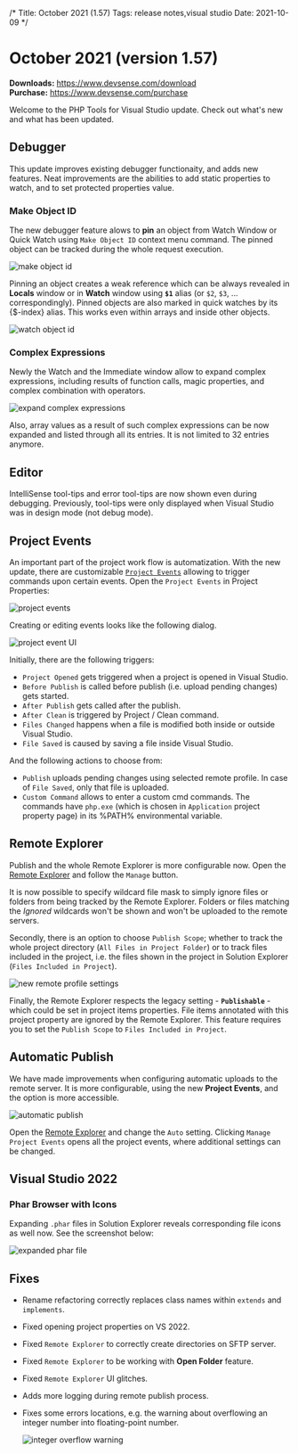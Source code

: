/*
Title: October 2021 (1.57)
Tags: release notes,visual studio
Date: 2021-10-09
*/

# October 2021 (version 1.57)

**Downloads:** https://www.devsense.com/download<br/>
**Purchase:** https://www.devsense.com/purchase

Welcome to the PHP Tools for Visual Studio update. Check out what's new and what has been updated.

## Debugger

This update improves existing debugger functionaity, and adds new features. Neat improvements are the abilities to add static properties to watch, and to set protected properties value.

### Make Object ID

The new debugger feature alows to **pin** an object from Watch Window or Quick Watch using `Make Object ID` context menu command. The pinned object can be tracked during the whole request execution.

![make object id](imgs/make-object-id.png)

Pinning an object creates a weak reference which can be always revealed in **Locals** window or in **Watch** window using **`$1`** alias (or `$2`, `$3`, ... correspondingly). Pinned objects are also marked in quick watches by its {$-index} alias. This works even within arrays and inside other objects.

![watch object id](imgs/watch-object-id.png)

### Complex Expressions

Newly the Watch and the Immediate window allow to expand complex expressions, including results of function calls, magic properties, and complex combination with operators.

![expand complex expressions](imgs/evaled-expr-expand.png)

Also, array values as a result of such complex expressions can be now expanded and listed through all its entries. It is not limited to 32 entries anymore.

## Editor

IntelliSense tool-tips and error tool-tips are now shown even during debugging. Previously, tool-tips were only displayed when Visual Studio was in design mode (not debug mode).

## Project Events

An important part of the project work flow is automatization. With the new update, there are customizable [`Project Events`](https://docs.devsense.com/en/vs/project/project-events) allowing to trigger commands upon certain events. Open the `Project Events` in Project Properties:

![project events](imgs/project-events.png)

Creating or editing events looks like the following dialog.

![project event UI](imgs/files-changed-event.png)

Initially, there are the following triggers:

- `Project Opened` gets triggered when a project is opened in Visual Studio.
- `Before Publish` is called before publish (i.e. upload pending changes) gets started.
- `After Publish` gets called after the publish.
- `After Clean` is triggered by Project / Clean command.
- `Files Changed` happens when a file is modified both inside or outside Visual Studio.
- `File Saved` is caused by saving a file inside Visual Studio.

And the following actions to choose from:

- `Publish` uploads pending changes using selected remote profile. In case of `File Saved`, only that file is uploaded.
- `Custom Command` allows to enter a custom cmd commands. The commands have `php.exe` (which is chosen in `Application` project property page) in its %PATH% environmental variable.

## Remote Explorer

Publish and the whole Remote Explorer is more configurable now. Open the [Remote Explorer](https://docs.devsense.com/en/vs/project/remote-explorer) and follow the `Manage` button.

It is now possible to specify wildcard file mask to simply ignore files or folders from being tracked by the Remote Explorer. Folders or files matching the *Ignored* wildcards won't be shown and won't be uploaded to the remote servers.

Secondly, there is an option to choose `Publish Scope`; whether to track the whole project directory (`All Files in Project Folder`) or to track files included in the project, i.e. the files shown in the project in Solution Explorer (`Files Included in Project`).

![new remote profile settings](imgs/remote-profile-source-ignore.png)

Finally, the Remote Explorer respects the legacy setting - **`Publishable`** - which could be set in project items properties. File items annotated with this project property are ignored by the Remote Explorer. This feature requires you to set the `Publish Scope` to `Files Included in Project`.

## Automatic Publish

We have made improvements when configuring automatic uploads to the remote server. It is more configurable, using the new **Project Events**, and the option is more accessible.

![automatic publish](imgs/remote-explorer-auto.gif)

Open the [Remote Explorer](https://docs.devsense.com/en/vs/project/remote-explorer) and change the `Auto` setting.  Clicking `Manage Project Events` opens all the project events, where additional settings can be changed.

## Visual Studio 2022

### Phar Browser with Icons

Expanding `.phar` files in Solution Explorer reveals corresponding file icons as well now. See the screenshot below:

![expanded phar file](imgs/phar-expanded.png)

## Fixes

- Rename refactoring correctly replaces class names within `extends` and `implements`.
- Fixed opening project properties on VS 2022.
- Fixed `Remote Explorer` to correctly create directories on SFTP server.
- Fixed `Remote Explorer` to be working with **Open Folder** feature.
- Fixed `Remote Explorer` UI glitches.
- Adds more logging during remote publish process.
- Fixes some errors locations, e.g. the warning about overflowing an integer number into floating-point number.
  
  ![integer overflow warning](imgs/big-number-error.png)
